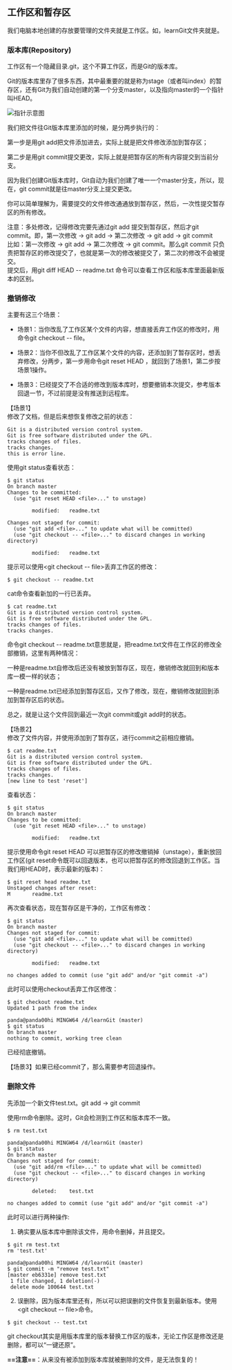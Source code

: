 ## 工作区和暂存区

我们电脑本地创建的存放要管理的文件夹就是工作区。如，learnGit文件夹就是。

### 版本库(Repository)

工作区有一个隐藏目录.git，这个不算工作区，而是Git的版本库。

Git的版本库里存了很多东西，其中最重要的就是称为stage（或者叫index）的暂存区，还有Git为我们自动创建的第一个分支master，以及指向master的一个指针叫HEAD。

![指针示意图](https://www.liaoxuefeng.com/files/attachments/919020037470528/0)

我们把文件往Git版本库里添加的时候，是分两步执行的：

第一步是用git add把文件添加进去，实际上就是把文件修改添加到暂存区；

第二步是用git commit提交更改，实际上就是把暂存区的所有内容提交到当前分支。

因为我们创建Git版本库时，Git自动为我们创建了唯一一个master分支，所以，现在，git commit就是往master分支上提交更改。

你可以简单理解为，需要提交的文件修改通通放到暂存区，然后，一次性提交暂存区的所有修改。

注意：多处修改，记得修改完要先通过git add 提交到暂存区，然后才git commit。即，第一次修改 -> git add -> 第二次修改 -> git add -> git commit  
比如：第一次修改 -> git add -> 第二次修改 -> git commit。那么git commit 只负责把暂存区的修改提交了，也就是第一次的修改被提交了，第二次的修改不会被提交。  
提交后，用git diff HEAD -- readme.txt 命令可以查看工作区和版本库里面最新版本的区别。

### 撤销修改 
主要有这三个场景：

- 场景1：当你改乱了工作区某个文件的内容，想直接丢弃工作区的修改时，用命令git checkout -- file。

- 场景2：当你不但改乱了工作区某个文件的内容，还添加到了暂存区时，想丢弃修改，分两步，第一步用命令git reset HEAD <file>，就回到了场景1，第二步按场景1操作。

- 场景3：已经提交了不合适的修改到版本库时，想要撤销本次提交，参考版本回退一节，不过前提是没有推送到远程库。


【场景1】  
修改了文档，但是后来想恢复修改之前的状态：

```
Git is a distributed version control system.
Git is free software distributed under the GPL.
tracks changes of files.
tracks changes.
this is error line.
```
使用git status查看状态：

```
$ git status
On branch master
Changes to be committed:
  (use "git reset HEAD <file>..." to unstage)

        modified:   readme.txt

Changes not staged for commit:
  (use "git add <file>..." to update what will be committed)
  (use "git checkout -- <file>..." to discard changes in working directory)

        modified:   readme.txt
```
提示可以使用<git checkout -- file>丢弃工作区的修改：
```
$ git checkout -- readme.txt
```

cat命令查看新加的一行已丢弃。

```
$ cat readme.txt
Git is a distributed version control system.
Git is free software distributed under the GPL.
tracks changes of files.
tracks changes.
```
命令git checkout -- readme.txt意思就是，把readme.txt文件在工作区的修改全部撤销，这里有两种情况：

一种是readme.txt自修改后还没有被放到暂存区，现在，撤销修改就回到和版本库一模一样的状态；

一种是readme.txt已经添加到暂存区后，又作了修改，现在，撤销修改就回到添加到暂存区后的状态。

总之，就是让这个文件回到最近一次git commit或git add时的状态。  

【场景2】  
修改了文件内容，并使用<git add>添加到了暂存区，进行commit之前相应撤销。

```
$ cat readme.txt
Git is a distributed version control system.
Git is free software distributed under the GPL.
tracks changes of files.
tracks changes.
[new line to test 'reset']
```
查看状态：

```
$ git status
On branch master
Changes to be committed:
  (use "git reset HEAD <file>..." to unstage)

        modified:   readme.txt
```
提示使用命令git reset HEAD <file>可以把暂存区的修改撤销掉（unstage），重新放回工作区(git reset命令既可以回退版本，也可以把暂存区的修改回退到工作区。当我们用HEAD时，表示最新的版本)：

```
$ git reset head readme.txt
Unstaged changes after reset:
M       readme.txt
```
再次查看状态，现在暂存区是干净的，工作区有修改：

```
$ git status
On branch master
Changes not staged for commit:
  (use "git add <file>..." to update what will be committed)
  (use "git checkout -- <file>..." to discard changes in working directory)

        modified:   readme.txt

no changes added to commit (use "git add" and/or "git commit -a")

```
此时可以使用checkout丢弃工作区修改：

```
$ git checkout readme.txt
Updated 1 path from the index

panda@panda00hi MINGW64 /d/learnGit (master)
$ git status
On branch master
nothing to commit, working tree clean

```
已经彻底撤销。

【场景3】如果已经commit了，那么需要参考回退操作。

### 删除文件
先添加一个新文件test.txt。git add -> git commit  

使用rm命令删除。这时，Git会检测到工作区和版本库不一致。

```
$ rm test.txt

panda@panda00hi MINGW64 /d/learnGit (master)
$ git status
On branch master
Changes not staged for commit:
  (use "git add/rm <file>..." to update what will be committed)
  (use "git checkout -- <file>..." to discard changes in working directory)

        deleted:    test.txt

no changes added to commit (use "git add" and/or "git commit -a")

```

此时可以进行两种操作:
1. 确实要从版本库中删除该文件，用命令<git rm>删掉，并且提交<git commit>。

```
$ git rm test.txt
rm 'test.txt'

panda@panda00hi MINGW64 /d/learnGit (master)
$ git commit -m "remove test.txt"
[master eb6331e] remove test.txt
 1 file changed, 1 deletion(-)
 delete mode 100644 test.txt

```

2. 误删除，因为版本库里还有，所以可以把误删的文件恢复到最新版本。使用<git checkout -- file>命令。 

```
$ git checkout -- test.txt
```

git checkout其实是用版本库里的版本替换工作区的版本，无论工作区是修改还是删除，都可以“一键还原”。  

**==注意==**：从来没有被添加到版本库就被删除的文件，是无法恢复的！
